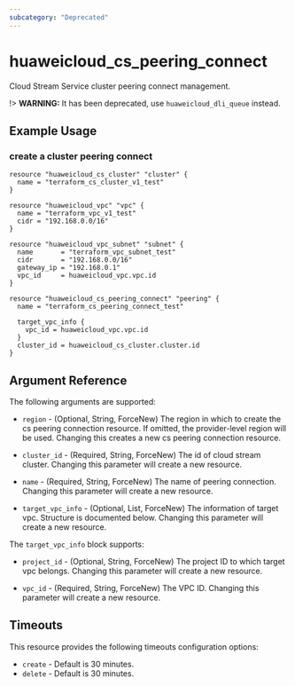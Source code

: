 ```yaml
---
subcategory: "Deprecated"
---
```


# huaweicloud_cs_peering_connect

Cloud Stream Service cluster peering connect management.

!> **WARNING:** It has been deprecated, use `huaweicloud_dli_queue` instead.

## Example Usage

### create a cluster peering connect

```hcl
resource "huaweicloud_cs_cluster" "cluster" {
  name = "terraform_cs_cluster_v1_test"
}

resource "huaweicloud_vpc" "vpc" {
  name = "terraform_vpc_v1_test"
  cidr = "192.168.0.0/16"
}

resource "huaweicloud_vpc_subnet" "subnet" {
  name       = "terraform_vpc_subnet_test"
  cidr       = "192.168.0.0/16"
  gateway_ip = "192.168.0.1"
  vpc_id     = huaweicloud_vpc.vpc.id
}

resource "huaweicloud_cs_peering_connect" "peering" {
  name = "terraform_cs_peering_connect_test"

  target_vpc_info {
    vpc_id = huaweicloud_vpc.vpc.id
  }
  cluster_id = huaweicloud_cs_cluster.cluster.id
}
```

## Argument Reference

The following arguments are supported:

* `region` - (Optional, String, ForceNew) The region in which to create the cs peering connection resource. If omitted,
  the provider-level region will be used. Changing this creates a new cs peering connection resource.

* `cluster_id` - (Required, String, ForceNew) The id of cloud stream cluster. Changing this parameter will create a new
  resource.

* `name` - (Required, String, ForceNew) The name of peering connection. Changing this parameter will create a new
  resource.

* `target_vpc_info` - (Optional, List, ForceNew) The information of target vpc. Structure is documented below. Changing
  this parameter will create a new resource.

The `target_vpc_info` block supports:

* `project_id` - (Optional, String, ForceNew) The project ID to which target vpc belongs. Changing this parameter will
  create a new resource.

* `vpc_id` - (Required, String, ForceNew) The VPC ID. Changing this parameter will create a new resource.

## Timeouts

This resource provides the following timeouts configuration options:

* `create` - Default is 30 minutes.
* `delete` - Default is 30 minutes.
